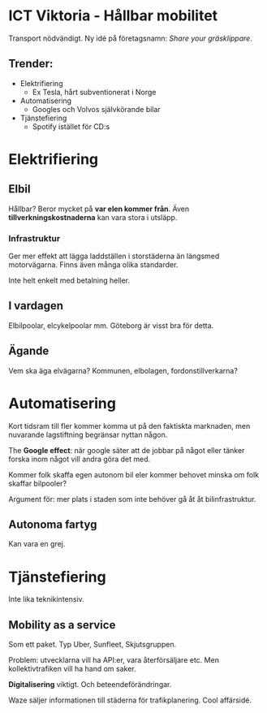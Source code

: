 # ICT Viktoria - Hållbar mobilitet
Transport nödvändigt. Ny idé på företagsnamn: *Share your gräsklippare*.

## Trender:
* Elektrifiering
  - Ex Tesla, hårt subventionerat i Norge
* Automatisering
  - Googles och Volvos självkörande bilar
* Tjänstefiering
  - Spotify istället för CD:s

# Elektrifiering

## Elbil
Hållbar? Beror mycket på **var elen kommer från**. Även **tillverkningskostnaderna** kan vara stora i utsläpp.

### Infrastruktur
Ger mer effekt att lägga laddställen i storstäderna än längsmed motorvägarna. Finns även många olika standarder.

Inte helt enkelt med betalning heller.

## I vardagen
Elbilpoolar, elcykelpoolar mm. Göteborg är visst bra för detta.

## Ägande
Vem ska äga elvägarna? Kommunen, elbolagen, fordonstillverkarna?

# Automatisering
Kort tidsram till fler kommer komma ut på den faktiskta marknaden, men nuvarande lagstiftning begränsar nyttan någon.

The **Google effect**: när google säter att de jobbar på något eller tänker forska inom något vill andra göra det med.

Kommer folk skaffa egen autonom bil eler kommer behovet minska om folk skaffar bilpooler?

Argument för: mer plats i staden som inte behöver gå åt åt bilinfrastruktur.

## Autonoma fartyg
Kan vara en grej.

# Tjänstefiering
Inte lika teknikintensiv.

## Mobility as a service
Som ett paket. Typ Uber, Sunfleet, Skjutsgruppen.

Problem: utvecklarna vill ha API:er, vara återförsäljare etc. Men kollektivtrafiken vill ha hand om saker.

**Digitalisering** viktigt. Och beteendeförändringar.

Waze säljer informationen till städerna för trafikplanering. Cool affärsidé.
